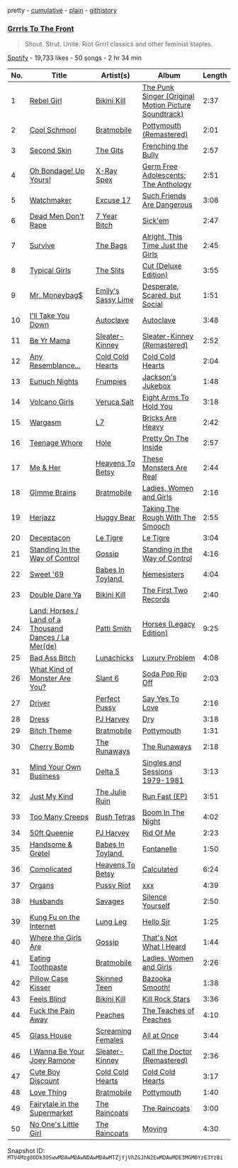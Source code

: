 pretty - [cumulative](/playlists/cumulative/37i9dQZF1DXbKBGX7pVGFC.md) - [plain](/playlists/plain/37i9dQZF1DXbKBGX7pVGFC) - [githistory](https://github.githistory.xyz/mackorone/spotify-playlist-archive/blob/main/playlists/plain/37i9dQZF1DXbKBGX7pVGFC)

### [Grrrls To The Front](https://open.spotify.com/playlist/37i9dQZF1DXbKBGX7pVGFC)

> Shout\. Strut\. Unite\. Riot Grrrl classics and other feminist staples.

[Spotify](https://open.spotify.com/user/spotify) - 19,733 likes - 50 songs - 2 hr 34 min

| No. | Title | Artist(s) | Album | Length |
|---|---|---|---|---|
| 1 | [Rebel Girl](https://open.spotify.com/track/0XyjtybwqSdqMAFfBEkmZf) | [Bikini Kill](https://open.spotify.com/artist/0gvHPdYxlU94W7V5MSIlFe) | [The Punk Singer \(Original Motion Picture Soundtrack\)](https://open.spotify.com/album/7DoTlKAupC8rNAdb0tNmZ2) | 2:37 |
| 2 | [Cool Schmool](https://open.spotify.com/track/2yOOnS3NIEgEv8eTREUePZ) | [Bratmobile](https://open.spotify.com/artist/3GTaO7e3uPaG0SJR7Hxy8L) | [Pottymouth \(Remastered\)](https://open.spotify.com/album/6L5X7VtX6cbfTWFigU0hhw) | 2:01 |
| 3 | [Second Skin](https://open.spotify.com/track/6pfQbtWvs7PtSBDGxLEyGB) | [The Gits](https://open.spotify.com/artist/4uHoGHfHZep6Z8YUn8ji5m) | [Frenching the Bully](https://open.spotify.com/album/0x27NVxUSjXYF4oHDDlboO) | 2:57 |
| 4 | [Oh Bondage! Up Yours!](https://open.spotify.com/track/7weMJXfu8leOPWd4COj2Qp) | [X\-Ray Spex](https://open.spotify.com/artist/5BgWMOdEUJYdUBH3WXfMWt) | [Germ Free Adolescents: The Anthology](https://open.spotify.com/album/0eafkMUkZUVKr02M9F4te9) | 2:51 |
| 5 | [Watchmaker](https://open.spotify.com/track/2CJbeRHYLrxDwrJSdpU5yY) | [Excuse 17](https://open.spotify.com/artist/0yiYHDCQjggaHJfpD9MZOR) | [Such Friends Are Dangerous](https://open.spotify.com/album/2Q2iwtCjXXCvYkCLY5OxdJ) | 3:08 |
| 6 | [Dead Men Don't Rape](https://open.spotify.com/track/4iGxxqZaZ2Z0YFiXgd8n8O) | [7 Year Bitch](https://open.spotify.com/artist/535KSdsDbNGj6w6eCBkRP5) | [Sick'em](https://open.spotify.com/album/39vMdABPceCzciL1mlolsg) | 2:47 |
| 7 | [Survive](https://open.spotify.com/track/1aqzOmRuquglv3UAEi8Rte) | [The Bags](https://open.spotify.com/artist/5ARrP3PUwmseLT5FTqHqS1) | [Alright, This Time Just the Girls](https://open.spotify.com/album/6Ai8DyROkDYINkMfjTb0iO) | 2:45 |
| 8 | [Typical Girls](https://open.spotify.com/track/395kSI564E2Rl1Nh5kGOxQ) | [The Slits](https://open.spotify.com/artist/5O0RrEgz4NLCPLrDZiPggz) | [Cut \(Deluxe Edition\)](https://open.spotify.com/album/6ppPT0aXOtsAlG1QQVB9E0) | 3:55 |
| 9 | [Mr\. Moneybag$](https://open.spotify.com/track/5iEZtOwr4HC1OMCY4bdRSM) | [Emily's Sassy Lime](https://open.spotify.com/artist/4AMBk6oS2Z1nhqEXIxIJxe) | [Desperate, Scared, but Social](https://open.spotify.com/album/6HZruPuKItEwLvBiN4hIS9) | 1:51 |
| 10 | [I'll Take You Down](https://open.spotify.com/track/1eR1lkS56c1ztwl6PUWloo) | [Autoclave](https://open.spotify.com/artist/6ZwMw7VXJyHQmn03eHt6jg) | [Autoclave](https://open.spotify.com/album/3VbvHH1B9rU3Lyfv3uOolg) | 3:48 |
| 11 | [Be Yr Mama](https://open.spotify.com/track/4zVWgMpKtdZ2PjUiAwmBJ1) | [Sleater\-Kinney](https://open.spotify.com/artist/4wLIbcoqmqI4WZHDiBxeCB) | [Sleater\-Kinney \(Remastered\)](https://open.spotify.com/album/3lQ9hhX2B7DPtEDZznyRtT) | 2:52 |
| 12 | [Any Resemblance...](https://open.spotify.com/track/5UK3u6D99v7rsOZboMDnMy) | [Cold Cold Hearts](https://open.spotify.com/artist/1LdA2Q0GE08HyoCdjbBbxa) | [Cold Cold Hearts](https://open.spotify.com/album/3Z9ZfzS8g72Walvv4qhmNU) | 2:04 |
| 13 | [Eunuch Nights](https://open.spotify.com/track/0UBK0OYdgwwr7jw9azONn3) | [Frumpies](https://open.spotify.com/artist/2L60Gs87FBwy77eOckXuIw) | [Jackson's Jukebox](https://open.spotify.com/album/4oZwUHCM3wJqcBiKCacF4d) | 1:48 |
| 14 | [Volcano Girls](https://open.spotify.com/track/3cMliO9emUSa4d1Ap2MbfW) | [Veruca Salt](https://open.spotify.com/artist/2QwJQuBekTA4qF7N7uLHDP) | [Eight Arms To Hold You](https://open.spotify.com/album/5ZqOSlcQ0fA7MZOgvpOJT5) | 3:18 |
| 15 | [Wargasm](https://open.spotify.com/track/7b1snQi3wWfUPmRrPvK0ny) | [L7](https://open.spotify.com/artist/2zMQOJ4Cyl4BYbw6WqaO3h) | [Bricks Are Heavy](https://open.spotify.com/album/0z7Dc7FRsDH7E4kj32mKyM) | 2:42 |
| 16 | [Teenage Whore](https://open.spotify.com/track/5L3H63sBURBch3bUJ2acIJ) | [Hole](https://open.spotify.com/artist/5SHQUMAmEK5KmuSb0aDvsn) | [Pretty On The Inside](https://open.spotify.com/album/335Wo8YySOsJdc0QV9ANvK) | 2:57 |
| 17 | [Me & Her](https://open.spotify.com/track/6JeJTZRElZEI5gnG2YsLit) | [Heavens To Betsy](https://open.spotify.com/artist/0nMGtVCtOB828z1CYKDzGZ) | [These Monsters Are Real](https://open.spotify.com/album/1gDXgpQyVhoIc6ZMUrGWSI) | 2:44 |
| 18 | [Gimme Brains](https://open.spotify.com/track/2ICGarWJwQiIGMl07os7sQ) | [Bratmobile](https://open.spotify.com/artist/3GTaO7e3uPaG0SJR7Hxy8L) | [Ladies, Women and Girls](https://open.spotify.com/album/7J5Dh22aIS2NeMGXQ3LPN4) | 2:16 |
| 19 | [Herjazz](https://open.spotify.com/track/0zu7AckNIpizd20gvMMTtK) | [Huggy Bear](https://open.spotify.com/artist/6QU6LPYJcoBRZhC2qpPfpv) | [Taking The Rough With The Smooch](https://open.spotify.com/album/0XX1Zg9Z0l1BEviHZvxXBg) | 2:55 |
| 20 | [Deceptacon](https://open.spotify.com/track/5773KSWFzg9kCc8yazjbSt) | [Le Tigre](https://open.spotify.com/artist/2n6FviARgtjjimZXu18uRM) | [Le Tigre](https://open.spotify.com/album/0dSSZGzoukzrFBnG07J45i) | 3:04 |
| 21 | [Standing In the Way of Control](https://open.spotify.com/track/76rCrPvrlLO4CyqAeaLu4o) | [Gossip](https://open.spotify.com/artist/3sFTupo9UGgrujjN21BjwR) | [Standing in the Way of Control](https://open.spotify.com/album/0yj50hXLNjoNbluZJgwMrR) | 4:16 |
| 22 | [Sweet '69](https://open.spotify.com/track/55oE1XL7HceNY7VR7Nz4yu) | [Babes In Toyland ](https://open.spotify.com/artist/3Xdna5z74yNICNKqdaNX9z) | [Nemesisters](https://open.spotify.com/album/7KGRLGS0Bwc494GS7awFsL) | 4:04 |
| 23 | [Double Dare Ya](https://open.spotify.com/track/2tRI6j8RxFwrxoRKs7dnV8) | [Bikini Kill](https://open.spotify.com/artist/0gvHPdYxlU94W7V5MSIlFe) | [The First Two Records](https://open.spotify.com/album/6U4EMkDA3CZarmG5t3Bqze) | 2:40 |
| 24 | [Land: Horses / Land of a Thousand Dances / La Mer\(de\)](https://open.spotify.com/track/0KkXMzaRaXL8AyChkWbYCx) | [Patti Smith](https://open.spotify.com/artist/0vYkHhJ48Bs3jWcvZXvOrP) | [Horses \(Legacy Edition\)](https://open.spotify.com/album/7xg7u99lilTCPbaRfnYuy6) | 9:25 |
| 25 | [Bad Ass Bitch](https://open.spotify.com/track/6RnIQtsHeCWSA9ILQgx6J1) | [Lunachicks](https://open.spotify.com/artist/3p3KAZ6zqhFkkH5ZdTuS5X) | [Luxury Problem](https://open.spotify.com/album/5QZhFMU4gDHawZeZFCjKXr) | 4:08 |
| 26 | [What Kind of Monster Are You?](https://open.spotify.com/track/31rO0CUenJkH4XMrFounQs) | [Slant 6](https://open.spotify.com/artist/2wJzS4RYv4vtk5uo13IlkY) | [Soda Pop Rip Off](https://open.spotify.com/album/4lH5M4Xtpucb8X6SYfibE2) | 2:03 |
| 27 | [Driver](https://open.spotify.com/track/56Msu3B5758ra6pUqbWJku) | [Perfect Pussy](https://open.spotify.com/artist/1xvC1JOx3XYXNk2WqfFLxC) | [Say Yes To Love](https://open.spotify.com/album/0vAWlFqwQXVhsW7SR3rXv1) | 2:16 |
| 28 | [Dress](https://open.spotify.com/track/3ajG91JkP3bAaLrDjywKNj) | [PJ Harvey](https://open.spotify.com/artist/12VaqyEhgwDRuFfEqbnrpz) | [Dry](https://open.spotify.com/album/08Plby1CLD0UNgChnPD8lo) | 3:18 |
| 29 | [Bitch Theme](https://open.spotify.com/track/4UFkxKK6gvKTyx7QTln2jc) | [Bratmobile](https://open.spotify.com/artist/3GTaO7e3uPaG0SJR7Hxy8L) | [Pottymouth](https://open.spotify.com/album/18FoSWsA63ZVL2t859PYv4) | 1:31 |
| 30 | [Cherry Bomb](https://open.spotify.com/track/7cdnq45E9aP2XDStHg5vd7) | [The Runaways](https://open.spotify.com/artist/5eTq3PxbOh5vgeRXKNqPyV) | [The Runaways](https://open.spotify.com/album/5DVNCzpvDrSEIFiU7hm8ey) | 2:18 |
| 31 | [Mind Your Own Business](https://open.spotify.com/track/4FwVtQLe0vK7iGFW50N11H) | [Delta 5](https://open.spotify.com/artist/2qe52cWdi4IRtgg14CLInb) | [Singles and Sessions 1979\-1981](https://open.spotify.com/album/0LfZTc8VznFH0iAVjNvXJo) | 3:13 |
| 32 | [Just My Kind](https://open.spotify.com/track/4V5142npYgZfXBSTQ5zHaD) | [The Julie Ruin](https://open.spotify.com/artist/3jCDV35GjiUGWYWKgMd9CF) | [Run Fast \(EP\)](https://open.spotify.com/album/1uwGxrUMYuKZeuI4eZ2n0D) | 3:51 |
| 33 | [Too Many Creeps](https://open.spotify.com/track/1B6CMzRedPLSt4KMzq3DfA) | [Bush Tetras](https://open.spotify.com/artist/2X2Q1fpEwW7WtZxXb4acYb) | [Boom In The Night](https://open.spotify.com/album/3MtfTbUQULHVAwv9v3g1pY) | 4:02 |
| 34 | [50ft Queenie](https://open.spotify.com/track/3fJprjhRxTVtOp18EHdNfu) | [PJ Harvey](https://open.spotify.com/artist/12VaqyEhgwDRuFfEqbnrpz) | [Rid Of Me](https://open.spotify.com/album/2fDJpBJhtloxzUENHlU9JB) | 2:23 |
| 35 | [Handsome & Gretel](https://open.spotify.com/track/1sjP6WHuidsDYhTOg6KOCf) | [Babes In Toyland ](https://open.spotify.com/artist/3Xdna5z74yNICNKqdaNX9z) | [Fontanelle](https://open.spotify.com/album/3fbPYfpyJtow8IF3ho7o09) | 1:50 |
| 36 | [Complicated](https://open.spotify.com/track/6kDcCH2akHMVuMbCx82FQ9) | [Heavens To Betsy](https://open.spotify.com/artist/0nMGtVCtOB828z1CYKDzGZ) | [Calculated](https://open.spotify.com/album/2fCi2KZKE4KzOiRGWdDcl1) | 6:24 |
| 37 | [Organs](https://open.spotify.com/track/369ZHVk9UlOxmRcjs6XeUr) | [Pussy Riot](https://open.spotify.com/artist/2hThsqaVEAWhWPBXnaOfB9) | [xxx](https://open.spotify.com/album/7oFHZxaSE9WzWCi592zMhC) | 4:39 |
| 38 | [Husbands](https://open.spotify.com/track/1Wq2ujMsdwMHDBkG1aCYCv) | [Savages](https://open.spotify.com/artist/1WFsBUAgQmrGQQEUyFKS60) | [Silence Yourself](https://open.spotify.com/album/0aMC5DDAF86GvYNPaivEKd) | 2:50 |
| 39 | [Kung Fu on the Internet](https://open.spotify.com/track/4IYbHm3dR8iHjXlP2Ct52F) | [Lung Leg](https://open.spotify.com/artist/4MSXrcdEDYgxKxlT1HpDiN) | [Hello Sir](https://open.spotify.com/album/5105F9bh1nvtjJSfpytcjg) | 1:25 |
| 40 | [Where the Girls Are](https://open.spotify.com/track/2AaFlXsbQ1L9w6CfplfWTk) | [Gossip](https://open.spotify.com/artist/3sFTupo9UGgrujjN21BjwR) | [That's Not What I Heard](https://open.spotify.com/album/2pOnFDaGokOmOhXnLFDBPy) | 1:44 |
| 41 | [Eating Toothpaste](https://open.spotify.com/track/7E5dZVJ6UPlzYi5RyTlxhH) | [Bratmobile](https://open.spotify.com/artist/3GTaO7e3uPaG0SJR7Hxy8L) | [Ladies, Women and Girls](https://open.spotify.com/album/7J5Dh22aIS2NeMGXQ3LPN4) | 2:26 |
| 42 | [Pillow Case Kisser](https://open.spotify.com/track/50rLDfS5pcgY7KRwm7gLeg) | [Skinned Teen](https://open.spotify.com/artist/7os5CJbSzqsNlcVJd99aV1) | [Bazooka Smooth!](https://open.spotify.com/album/7sKMz5dwaajUtK4DxvElTr) | 1:38 |
| 43 | [Feels Blind](https://open.spotify.com/track/6PJhl2R4g80X0D8snFZb94) | [Bikini Kill](https://open.spotify.com/artist/0gvHPdYxlU94W7V5MSIlFe) | [Kill Rock Stars](https://open.spotify.com/album/5H86xPRxAdyVP1b3RzCIjn) | 3:36 |
| 44 | [Fuck the Pain Away](https://open.spotify.com/track/1XHFob24QklIXtLRopKirJ) | [Peaches](https://open.spotify.com/artist/1gkSl4XpHIHI4I1WQbfXOE) | [The Teaches of Peaches](https://open.spotify.com/album/5sgLqGnrMemtvQ5c4GUhab) | 4:10 |
| 45 | [Glass House](https://open.spotify.com/track/3FZzyZKCRyZPKFdyT5BeSD) | [Screaming Females](https://open.spotify.com/artist/3pZ666b6CyO1KGpVYirY0t) | [All at Once](https://open.spotify.com/album/27WCDmHjVFzzdhxjqMKDgD) | 3:44 |
| 46 | [I Wanna Be Your Joey Ramone](https://open.spotify.com/track/1NVq4MTXJVqJ1Dw7LJ6KD4) | [Sleater\-Kinney](https://open.spotify.com/artist/4wLIbcoqmqI4WZHDiBxeCB) | [Call the Doctor \(Remastered\)](https://open.spotify.com/album/4ePXtN94M7iBkUUpuGQEHN) | 2:36 |
| 47 | [Cute Boy Discount](https://open.spotify.com/track/545D1HEMK6gNDLUuynbeDq) | [Cold Cold Hearts](https://open.spotify.com/artist/1LdA2Q0GE08HyoCdjbBbxa) | [Cold Cold Hearts](https://open.spotify.com/album/3Z9ZfzS8g72Walvv4qhmNU) | 3:17 |
| 48 | [Love Thing](https://open.spotify.com/track/3ejGLvjs3y14lGvp5yxsNg) | [Bratmobile](https://open.spotify.com/artist/3GTaO7e3uPaG0SJR7Hxy8L) | [Pottymouth](https://open.spotify.com/album/18FoSWsA63ZVL2t859PYv4) | 1:40 |
| 49 | [Fairytale in the Supermarket](https://open.spotify.com/track/5oXm58OdnsRPy2wyz3ES5u) | [The Raincoats](https://open.spotify.com/artist/4t7bXPFEPe0pu1ozhdDLOp) | [The Raincoats](https://open.spotify.com/album/190Tx9jPHndq0qUlq79BJJ) | 3:00 |
| 50 | [No One's Little Girl](https://open.spotify.com/track/1jQ86hNKMD4c0w1F0RESYA) | [The Raincoats](https://open.spotify.com/artist/4t7bXPFEPe0pu1ozhdDLOp) | [Moving](https://open.spotify.com/album/1ZD5kza99C1CtH5neRwnmS) | 4:30 |

Snapshot ID: `MTU4Mzg0ODk3OSwwMDAwMDAwNDAwMDAwMTZjYjVhZGJhN2EwMDAwMDE3MGM0YzE3YzBi`
